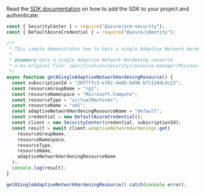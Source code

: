 Read the [SDK documentation](https://github.com/Azure/azure-sdk-for-js/blob/%40azure%2Farm-security_5.0.0/sdk/security/arm-security/README.md) on how to add the SDK to your project and authenticate.

```javascript
const { SecurityCenter } = require("@azure/arm-security");
const { DefaultAzureCredential } = require("@azure/identity");

/**
 * This sample demonstrates how to Gets a single Adaptive Network Hardening resource
 *
 * @summary Gets a single Adaptive Network Hardening resource
 * x-ms-original-file: specification/security/resource-manager/Microsoft.Security/stable/2020-01-01/examples/AdaptiveNetworkHardenings/GetAdaptiveNetworkHardening_example.json
 */
async function getASingleAdaptiveNetworkHardeningResource() {
  const subscriptionId = "20ff7fc3-e762-44dd-bd96-b71116dcdc23";
  const resourceGroupName = "rg1";
  const resourceNamespace = "Microsoft.Compute";
  const resourceType = "virtualMachines";
  const resourceName = "vm1";
  const adaptiveNetworkHardeningResourceName = "default";
  const credential = new DefaultAzureCredential();
  const client = new SecurityCenter(credential, subscriptionId);
  const result = await client.adaptiveNetworkHardenings.get(
    resourceGroupName,
    resourceNamespace,
    resourceType,
    resourceName,
    adaptiveNetworkHardeningResourceName
  );
  console.log(result);
}

getASingleAdaptiveNetworkHardeningResource().catch(console.error);
```
